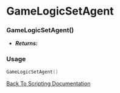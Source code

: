 # GameLogicSetAgent

### GameLogicSetAgent()
- ***Returns:*** 

### Usage

```Lua
GameLogicSetAgent()
```


[Back To Scripting Documentation](../README.md)
